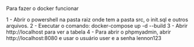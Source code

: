 Para fazer o docker funcionar

1 - Abrir o powershell na pasta raiz onde tem a pasta src, o init.sql e outros arquivos.
2 - Executar o comando: docker-compose up -d --build
3 - Abrir http://localhost para ver a tabela
4 - Para abrir o phpmyadmin, abrir http://localhost:8080 e usar o usuário user e a senha lennon123